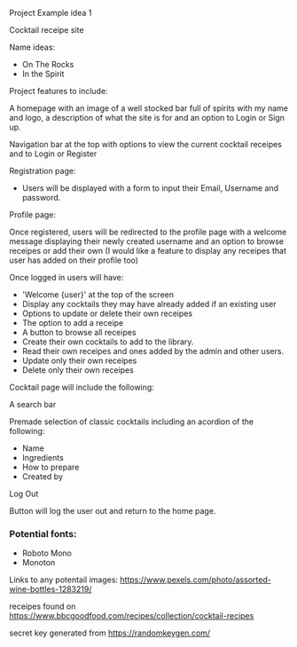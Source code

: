 Project Example idea 1 

Cocktail receipe site

Name ideas: 
- On The Rocks
- In the Spirit 

Project features to include:

A homepage with an image of a well stocked bar full of spirits with my name and logo, a description of what the site is for and an option to Login or Sign up.

Navigation bar at the top with options to view the current cocktail receipes and to Login or Register

Registration page:
- Users will be displayed with a form to input their Email, Username and password.

Profile page:

Once registered, users will be redirected to the profile page with a welcome message displaying their newly created username and an option to browse receipes or add their own (I would like a feature to display any receipes that user has added on their profile too)

Once logged in users will have:
- 'Welcome {user}' at the top of the screen
- Display any cocktails they may have already added if an existing user
- Options to update or delete their own receipes
- The option to add a receipe
- A button to browse all receipes
- Create their own cocktails to add to the library. 
- Read their own receipes and ones added by the admin and other users.
- Update only their own receipes
- Delete only their own receipes

Cocktail page will include the following:

A search bar

Premade selection of classic cocktails including an acordion of the following:
- Name
- Ingredients
- How to prepare
- Created by

Log Out 

Button will log the user out and return to the home page. 


### Potential fonts:
- Roboto Mono
- Monoton


Links to any potentail images:
https://www.pexels.com/photo/assorted-wine-bottles-1283219/

receipes found on https://www.bbcgoodfood.com/recipes/collection/cocktail-recipes

secret key generated from https://randomkeygen.com/



